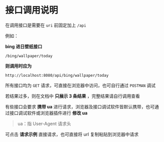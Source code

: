 # 接口调用说明
在调用接口是需要在 `uri` 前固定加上 `/api`

例如：

**bing 进日壁纸接口**
~~~
/bing/wallpaper/today
~~~
**则调用时应为**
~~~
http://localhost:8080/api/bing/wallpaper/today
~~~

所有接口均为 `GET` 请求，可直接在浏览器中访问，也可自行通过 `POSTMAN` 调试

若结果过多，则在文档中 **只展示 3 条结果** ，完整结果请自行调用查看

有些接口会要求 **携带 ua** 进行请求，浏览器及接口调试软件皆默认携带，也可通过接口调试软件或浏览器插件进行 **修改 ua**

> ua：指 User-Agent 请求头

可点击 **请求示例** 直接请求，也可直接将 url 复制粘贴到浏览器中请求
